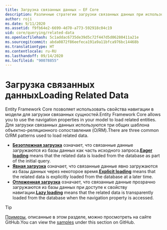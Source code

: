 ```yaml
---
title: Загрузка связанных данных — EF Core
description: Различные стратегии загрузки связанных данных при использовании Entity Framework Core
author: roji
ms.date: 9/11/2020
ms.assetid: f9fb64e2-6699-4d70-a773-592918c04c19
uid: core/querying/related-data
ms.openlocfilehash: 5c1addac6735de39d5c72f447d5d06280411a21e
ms.sourcegitcommit: abda0872f86eefeca191a9a11bfca976bc14468b
ms.translationtype: HT
ms.contentlocale: ru-RU
ms.lasthandoff: 09/14/2020
ms.locfileid: "90078855"
---
```

# <a name="loading-related-data"></a><span data-ttu-id="59aaf-103">Загрузка связанных данных</span><span class="sxs-lookup"><span data-stu-id="59aaf-103">Loading Related Data</span></span>

<span data-ttu-id="59aaf-104">Entity Framework Core позволяет использовать свойства навигации в модели для загрузки связанных сущностей.</span><span class="sxs-lookup"><span data-stu-id="59aaf-104">Entity Framework Core allows you to use the navigation properties in your model to load related entities.</span></span> <span data-ttu-id="59aaf-105">Для загрузки связанных данных используются три общих шаблона объектно-реляционного сопоставления (O/RM).</span><span class="sxs-lookup"><span data-stu-id="59aaf-105">There are three common O/RM patterns used to load related data.</span></span>

* <span data-ttu-id="59aaf-106">**[Безотложная загрузка](xref:core/querying/related-data/eager)** означает, что связанные данные загружаются из базы данных как часть исходного запроса.</span><span class="sxs-lookup"><span data-stu-id="59aaf-106">**[Eager loading](xref:core/querying/related-data/eager)** means that the related data is loaded from the database as part of the initial query.</span></span>
* <span data-ttu-id="59aaf-107">**[Явная загрузка](xref:core/querying/related-data/explicit)** означает, что связанные данные явно загружаются из базы данных через некоторое время.</span><span class="sxs-lookup"><span data-stu-id="59aaf-107">**[Explicit loading](xref:core/querying/related-data/explicit)** means that the related data is explicitly loaded from the database at a later time.</span></span>
* <span data-ttu-id="59aaf-108">**[Отложенная загрузка](xref:core/querying/related-data/lazy)** означает, что связанные данные прозрачно загружаются из базы данных при доступе к свойству навигации.</span><span class="sxs-lookup"><span data-stu-id="59aaf-108">**[Lazy loading](xref:core/querying/related-data/lazy)** means that the related data is transparently loaded from the database when the navigation property is accessed.</span></span>

> [!TIP]
> <span data-ttu-id="59aaf-109">[Примеры](https://github.com/dotnet/EntityFramework.Docs/tree/master/samples/core/Querying), описанные в этом разделе, можно просмотреть на сайте GitHub.</span><span class="sxs-lookup"><span data-stu-id="59aaf-109">You can view the [samples](https://github.com/dotnet/EntityFramework.Docs/tree/master/samples/core/Querying) under this section on GitHub.</span></span>
